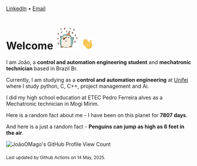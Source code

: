 [LinkedIn](https://www.linkedin.com/in/joão-pedro-gozzoli-b95641301/) &bull;
[Email](joaopedrogozzoli@gmail.com)

# Welcome <img src="happy.gif" height="64px" /> <img src="wave.gif" height="32px" />

I am João, a  **control and automation engineering student** and **mechatronic technician** based in Brazil Br.

Currently, I am studying as a **control and automation engineering** at [Unifei](https://unifei.edu.br) where I study python, C, C++, project management and Ai.

I did my high school education at ETEC Pedro Ferreira alves as a Mechatronic technician in Mogi Mirim.

Here is a random fact about me - I have been on this planet for **7807 days**.

And here is a just a random fact -  **Penguins can jump as high as 6 feet in the air**.

![JoãoOMago's GitHub Profile View Count](https://komarev.com/ghpvc/?username=JoaoOMago)

<sub>Last updated by Github Actions on 14 May, 2025.</sub>
